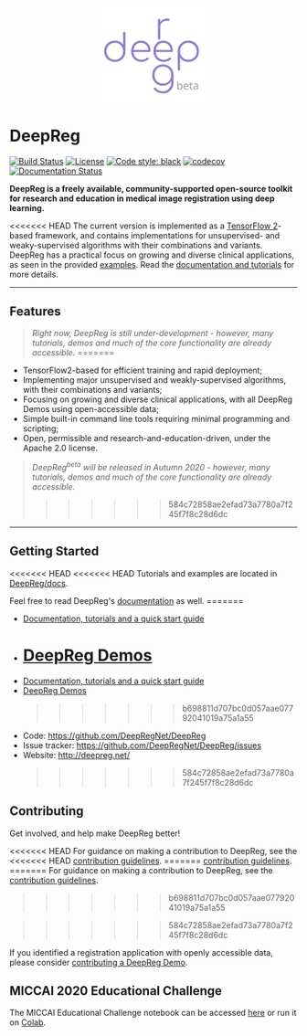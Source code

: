 <p align="center">
	<img src="docs/asset/deepreg_logo_purple_beta.svg" alt="deepreg_logo" title="DeepReg" width="200" />
</p>

# DeepReg

[![Build Status](https://travis-ci.org/DeepRegNet/DeepReg.svg?branch=master)](https://travis-ci.org/DeepRegNet/DeepReg)
[![License](https://img.shields.io/badge/License-Apache%202.0-blue.svg)](https://opensource.org/licenses/Apache-2.0)
[![Code style: black](https://img.shields.io/badge/code%20style-black-000000.svg)](https://github.com/psf/black)
[![codecov](https://codecov.io/gh/DeepRegNet/DeepReg/branch/master/graph/badge.svg)](https://codecov.io/gh/DeepRegNet/DeepReg)
[![Documentation Status](https://readthedocs.org/projects/deepreg/badge/?version=latest)](https://deepreg.readthedocs.io/en/latest/?badge=latest)

**DeepReg is a freely available, community-supported open-source toolkit for research
and education in medical image registration using deep learning.**

<<<<<<< HEAD The current version is implemented as a
[TensorFlow 2](https://www.tensorflow.org/)-based framework, and contains
implementations for unsupervised- and weaky-supervised algorithms with their
combinations and variants. DeepReg has a practical focus on growing and diverse clinical
applications, as seen in the provided [examples](./docs/tutorial_demo.md). Read the
[documentation and tutorials](https://deepregnet.github.io/DeepReg/#/) for more details.

---

## Features

> _Right now, DeepReg is still under-development - however, many tutorials, demos and
> much of the core functionality are already accessible._ =======

- TensorFlow2-based for efficient training and rapid deployment;
- Implementing major unsupervised and weakly-supervised algorithms, with their
  combinations and variants;
- Focusing on growing and diverse clinical applications, with all DeepReg Demos using
  open-accessible data;
- Simple built-in command line tools requiring minimal programming and scripting;
- Open, permissible and research-and-education-driven, under the Apache 2.0 license.

> _DeepReg<sup>beta</sup> will be released in Autumn 2020 - however, many tutorials,
> demos and much of the core functionality are already accessible._
>
> > > > > > > 584c72858ae2efad73a7780a7f245f7f8c28d6dc

---

## Getting Started

<<<<<<< HEAD <<<<<<< HEAD Tutorials and examples are located in
[DeepReg/docs](./docs/tutorial_demo.md).

Feel free to read DeepReg's [documentation](https://deepregnet.github.io/DeepReg/#/) as
well. =======

- [Documentation, tutorials and a quick start guide](https://deepregnet.github.io/DeepReg/#)
- # [DeepReg Demos](https://deepregnet.github.io/DeepReg/#/tutorial_demo)
- [Documentation, tutorials and a quick start guide](https://deepreg.readthedocs.io/)
- [DeepReg Demos](https://deepreg.readthedocs.io/en/latest/demo/introduction.html)
  > > > > > > > b698811d707bc0d057aae07792041019a75a1a55
- Code: https://github.com/DeepRegNet/DeepReg
- Issue tracker: https://github.com/DeepRegNet/DeepReg/issues
- Website: http://deepreg.net/
  > > > > > > > 584c72858ae2efad73a7780a7f245f7f8c28d6dc

## Contributing

Get involved, and help make DeepReg better!

<<<<<<< HEAD For guidance on making a contribution to DeepReg, see the <<<<<<< HEAD
[contribution guidelines](./docs/CONTRIBUTING.md). =======
[contribution guidelines](https://deepregnet.github.io/DeepReg/#/CONTRIBUTING). =======
For guidance on making a contribution to DeepReg, see the
[contribution guidelines](https://deepreg.readthedocs.io/en/latest/contributing/code.html).

> > > > > > > b698811d707bc0d057aae07792041019a75a1a55

> > > > > > > 584c72858ae2efad73a7780a7f245f7f8c28d6dc

If you identified a registration application with openly accessible data, please
consider
[contributing a DeepReg Demo](https://deepreg.readthedocs.io/en/latest/contributing/demo.html).

## MICCAI 2020 Educational Challenge

The MICCAI Educational Challenge notebook can be accessed
[here](./docs/Intro_to_Medical_Image_Registration.ipynb) or run it on
[Colab](https://colab.research.google.com/github/DeepRegNet/DeepReg/blob/master/docs/Intro_to_Medical_Image_Registration.ipynb).
